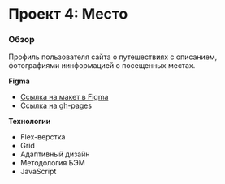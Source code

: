 # Проект 4: Место

### Обзор

Профиль пользователя сайта о путешествиях с описанием, фотографиями иинформацией о посещенных местах.

**Figma**

* [Ссылка на макет в Figma](https://www.figma.com/file/StZjf8HnoeLdiXS7dYrLAh/JavaScript.-Sprint-4)
* [Ссылка на gh-pages](https://amorymeow.github.io/mesto/)

**Технологии**

* Flex-верстка
* Grid
* Адаптивный дизайн
* Методология БЭМ
* JavaScript
